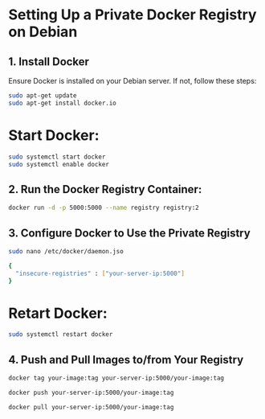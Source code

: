 # Setting Up a Private Docker Registry on Debian

## 1. Install Docker

Ensure Docker is installed on your Debian server. If not, follow these steps:

```bash
sudo apt-get update
sudo apt-get install docker.io
```
# Start Docker:
```bash
sudo systemctl start docker
sudo systemctl enable docker
```
## 2. Run the Docker Registry Container:
```bash
docker run -d -p 5000:5000 --name registry registry:2
```
## 3.  Configure Docker to Use the Private Registry
```bash
sudo nano /etc/docker/daemon.jso
```
```bash
{
  "insecure-registries" : ["your-server-ip:5000"]
}
```
# Retart Docker:
```bash
sudo systemctl restart docker
```
## 4.  Push and Pull Images to/from Your Registry
```bash
docker tag your-image:tag your-server-ip:5000/your-image:tag
```
```bash
docker push your-server-ip:5000/your-image:tag
```
```bash
docker pull your-server-ip:5000/your-image:tag

```
